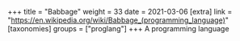 +++
title = "Babbage"
weight = 33
date = 2021-03-06
[extra]
link = "https://en.wikipedia.org/wiki/Babbage_(programming_language)"
[taxonomies]
groups = ["proglang"]
+++
A programming language

